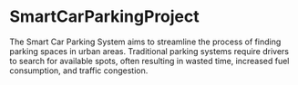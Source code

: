 # SmartCarParkingProject
The Smart Car Parking System aims to streamline the process of finding parking spaces in urban areas. Traditional parking systems require drivers to search for available spots, often resulting in wasted time, increased fuel consumption, and traffic congestion. 
